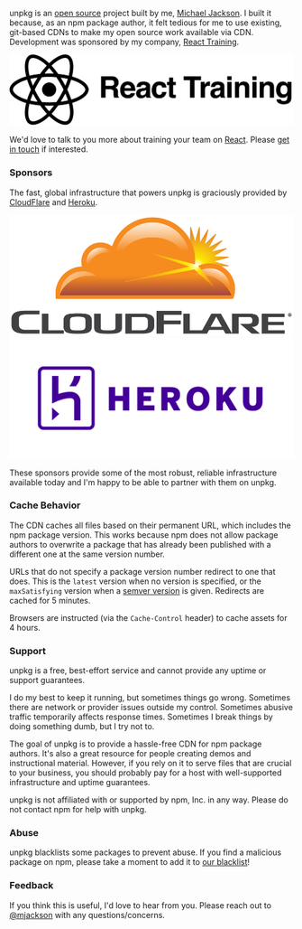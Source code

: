 unpkg is an [open source](https://github.com/mjackson/unpkg) project built by me, [Michael Jackson](https://twitter.com/mjackson). I built it because, as an npm package author, it felt tedious for me to use existing, git-based CDNs to make my open source work available via CDN. Development was sponsored by my company, [React Training](https://reactjs-training.com).

<div class="about-logos">
  <div class="about-logo">
    <a href="https://reactjs-training.com"><img src="../ReactTrainingLogo.png"></a>
  </div>
</div>

We'd love to talk to you more about training your team on [React](https://facebook.github.io/react/). Please [get in touch](mailto:hello@reactjs-training.com) if interested.

### Sponsors

The fast, global infrastructure that powers unpkg is graciously provided by [CloudFlare](https://www.cloudflare.com) and [Heroku](https://www.heroku.com).

<div class="about-logos">
  <div class="about-logo">
    <a href="https://www.cloudflare.com"><img src="../CloudFlareLogo.png"></a>
  </div>
  <div class="about-logo">
    <a href="https://www.heroku.com"><img src="../HerokuLogo.png"></a>
  </div>
</div>

These sponsors provide some of the most robust, reliable infrastructure available today and I'm happy to be able to partner with them on unpkg.

### Cache Behavior

The CDN caches all files based on their permanent URL, which includes the npm package version. This works because npm does not allow package authors to overwrite a package that has already been published with a different one at the same version number.

URLs that do not specify a package version number redirect to one that does. This is the `latest` version when no version is specified, or the `maxSatisfying` version when a [semver version](https://github.com/npm/node-semver) is given. Redirects are cached for 5 minutes.

Browsers are instructed (via the `Cache-Control` header) to cache assets for 4 hours.

### Support

unpkg is a free, best-effort service and cannot provide any uptime or support guarantees.

I do my best to keep it running, but sometimes things go wrong. Sometimes there are network or provider issues outside my control. Sometimes abusive traffic temporarily affects response times. Sometimes I break things by doing something dumb, but I try not to.

The goal of unpkg is to provide a hassle-free CDN for npm package authors. It's also a great resource for people creating demos and instructional material. However, if you rely on it to serve files that are crucial to your business, you should probably pay for a host with well-supported infrastructure and uptime guarantees.

unpkg is not affiliated with or supported by npm, Inc. in any way. Please do not contact npm for help with unpkg.

### Abuse

unpkg blacklists some packages to prevent abuse. If you find a malicious package on npm, please take a moment to add it to [our blacklist](https://github.com/mjackson/unpkg/blob/master/modules/PackageBlacklist.js)!

### Feedback

If you think this is useful, I'd love to hear from you. Please reach out to [@mjackson](https://twitter.com/mjackson) with any questions/concerns.
